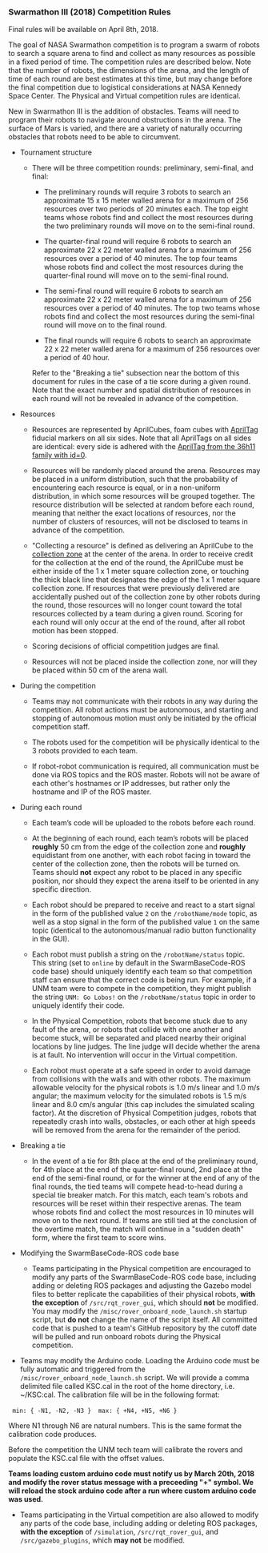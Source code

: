 ### Swarmathon III (2018) Competition Rules

 

Final rules will be available on April 8th, 2018.

 

The goal of NASA Swarmathon competition is to program a swarm of robots to search a square arena to find and collect as many resources as possible in a fixed period of time. The competition rules are described below. Note that the number of robots, the dimensions of the arena, and the length of time of each round are best estimates at this time, but may change before the final competition due to logistical considerations at NASA Kennedy Space Center. The Physical and Virtual competition rules are identical.

 

New in Swarmathon III is the addition of obstacles. Teams will need to program their robots to navigate around obstructions in the arena. The surface of Mars is varied, and there are a variety of naturally occurring obstacles that robots need to be able to circumvent.

 

- Tournament structure

 

    - There will be three competition rounds: preliminary, semi-final, and final:

 

        - The preliminary rounds will require 3 robots to search an approximate 15 x 15 meter walled arena for a maximum of 256 resources over two periods of 20 minutes each. The top eight teams whose robots find and collect the most resources during the two preliminary rounds will move on to the semi-final round.

   

        - The quarter-final round will require 6 robots to search an approximate 22 x 22 meter walled arena for a maximum of 256 resources over a period of 40 minutes. The top four teams whose robots find and collect the most resources during the quarter-final round will move on to the semi-final round.   

    

        - The semi-final round will require 6 robots to search an approximate 22 x 22 meter walled arena for a maximum of 256 resources over a period of 40 minutes. The top two teams whose robots find and collect the most resources during the semi-final round will move on to the final round.

 

        - The final rounds will require 6 robots to search an approximate 22 x 22 meter walled arena for a maximum of 256 resources over a period of 40 hour.

       

        Refer to the "Breaking a tie" subsection near the bottom of this document for rules in the case of a tie score during a given round. Note that the exact number and spatial distribution of resources in each round will not be revealed in advance of the competition.

 

- Resources

 

    - Resources are represented by AprilCubes, foam cubes with [AprilTag](https://april.eecs.umich.edu/wiki/index.php/AprilTags) fiducial markers on all six sides. Note that all AprilTags on all sides are identical: every side is adhered with the [AprilTag from the 36h11 family with id=0](https://github.com/BCLab-UNM/SwarmBaseCode-ROS/blob/master/simulation/models/at0/materials/textures/atag-0.png).

 

    - Resources will be randomly placed around the arena. Resources may be placed in a uniform distribution, such that the probability of encountering each resource is equal, or in a non-uniform distribution, in which some resources will be grouped together. The resource distribution will be selected at random before each round, meaning that neither the exact locations of resources, nor the number of clusters of resources, will not be disclosed to teams in advance of the competition.

 

    - "Collecting a resource" is defined as delivering an AprilCube to the [collection zone](https://github.com/BCLab-UNM/Swarmathon-ROS/blob/master/simulation/models/collection_disk/materials/textures/collection_disk.pdf) at the center of the arena. In order to receive credit for the collection at the end of the round, the AprilCube must be either inside of the 1 x 1 meter square collection zone, or touching the thick black line that designates the edge of the 1 x 1 meter square collection zone. If resources that were previously delivered are accidentally pushed out of the collection zone by other robots during the round, those resources will no longer count toward the total resources collected by a team during a given round. Scoring for each round will only occur at the end of the round, after all robot motion has been stopped.

   

    - Scoring decisions of official competition judges are final.

 

    - Resources will not be placed inside the collection zone, nor will they be placed within 50 cm of the arena wall.

 

- During the competition

 

    - Teams may not communicate with their robots in any way during the competition. All robot actions must be autonomous, and starting and stopping of autonomous motion must only be initiated by the official competition staff.

 

    - The robots used for the competition will be physically identical to the 3 robots provided to each team.

   

    - If robot-robot communication is required, all communication must be done via ROS topics and the ROS master. Robots will not be aware of each other's hostnames or IP addresses, but rather only the hostname and IP of the ROS master.

 

- During each round

 

    - Each team’s code will be uploaded to the robots before each round.

 

    - At the beginning of each round, each team’s robots will be placed **roughly** 50 cm from the edge of the collection zone and **roughly** equidistant from one another, with each robot facing in toward the center of the collection zone, then the robots will be turned on. Teams should **not** expect any robot to be placed in any specific position, nor should they expect the arena itself to be oriented in any specific direction.

   

    - Each robot should be prepared to receive and react to a start signal in the form of the published value ```2``` on the ```/robotName/mode``` topic, as well as a stop signal in the form of the published value ```1``` on the same topic (identical to the autonomous/manual radio button functionality in the GUI).

   

    - Each robot must publish a string on the `/robotName/status` topic. This string (set to `online` by default in the SwarmBaseCode-ROS code base) should uniquely identify each team so that competition staff can ensure that the correct code is being run. For example, if a UNM team were to compete in the competition, they might publish the string `UNM: Go Lobos!` on the `/robotName/status` topic in order to uniquely identify their code.

 

    - In the Physical Competition, robots that become stuck due to any fault of the arena, or robots that collide with one another and become stuck, will be separated and placed nearby their original locations by line judges. The line judge will decide whether the arena is at fault. No intervention will occur in the Virtual competition.

 

    - Each robot must operate at a safe speed in order to avoid damage from collisions with the walls and with other robots. The maximum allowable velocity for the physical robots is 1.0 m/s linear and 1.0 m/s angular; the maximum velocity for the simulated robots is 1.5 m/s linear and 8.0 cm/s angular (this cap includes the simulated scaling factor). At the discretion of Physical Competition judges, robots that repeatedly crash into walls, obstacles, or each other at high speeds will be removed from the arena for the remainder of the period.

   

- Breaking a tie

  - In the event of a tie for 8th place at the end of the preliminary round, for 4th place at the end of the quarter-final round, 2nd place at the end of the semi-final round, or for the winner at the end of any of the final rounds, the tied teams will compete head-to-head during a special tie breaker match. For this match, each team's robots and resources will be reset within their respective arenas. The team whose robots find and collect the most resources in 10 minutes will move on to the next round. If teams are still tied at the conclusion of the overtime match, the match will continue in a "sudden death" form, where the first team to score wins.


 

- Modifying the SwarmBaseCode-ROS code base

 

   - Teams participating in the Physical competition are encouraged to modify any parts of the SwarmBaseCode-ROS code base, including adding or deleting ROS packages and adjusting the Gazebo model files to better replicate the capabilities of their physical robots, **with the exception** of `/src/rqt_rover_gui`, which should **not** be modified. You may modify the `/misc/rover_onboard_node_launch.sh` startup script, but **do not** change the name of the script itself. All committed code that is pushed to a team's GitHub repository by the cutoff date will be pulled and run onboard robots during the Physical competition.

- Teams may modify the Arduino code. Loading the Arduino code must be fully automatic and triggered from the `/misc/rover_onboard_node_launch.sh` script. We will provide a comma delimited file called KSC.cal in the root of the home directory, i.e. ~/KSC:cal. The calibration file will be in the following format:
   
   `min: { -N1, -N2, -N3 }  max: { +N4, +N5, +N6 }` 
   
   Where N1 through N6 are natural numbers. This is the same format the calibration code produces. 
   
   Before the competition the UNM tech team will calibrate the rovers and populate the KSC.cal file with the offset values.
   
   **Teams loading custom arduino code must notify us by March 20th, 2018 and modify the rover status message with a preceeding "+" symbol. We will reload the stock arduino code after a run where custom arduino code was used.**

- Teams participating in the Virtual competition are also allowed to modify any parts of the code base, including adding or deleting ROS packages, **with the exception** of `/simulation`, `/src/rqt_rover_gui`, and `/src/gazebo_plugins`, which **may not** be modified.
